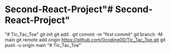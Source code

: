 # Second-React-Project"# Second-React-Project" 
"# Tic_Tac_Toe"  git init git add . git commit -m "first commit" git branch -M main git remote add origin https://github.com/0coding00/Tic_Tac_Toe.git git push -u origin main
"# Tic_Tac_Toe" 
